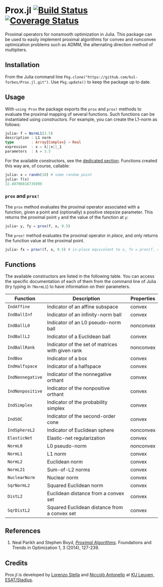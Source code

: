 # Prox.jl [![Build Status](https://travis-ci.org/kul-forbes/Prox.jl.svg?branch=master)](https://travis-ci.org/kul-forbes/Prox.jl) [![Coverage Status](https://coveralls.io/repos/github/kul-forbes/Prox.jl/badge.svg?branch=master)](https://coveralls.io/github/kul-forbes/Prox.jl?branch=master)

Proximal operators for nonsmooth optimization in Julia.
This package can be used to easily implement proximal algorithms
for convex and nonconvex optimization problems such as ADMM,
the alternating direction method of multipliers.

## Installation

From the Julia command line `Pkg.clone("https://github.com/kul-forbes/Prox.jl.git")`.
Use `Pkg.update()` to keep the package up to date.

## Usage

With `using Prox` the package exports the `prox` and `prox!` methods to evaluate
the proximal mapping of several functions. Such functions can be instantiated using
*constructors*. For example, you can create the L1-norm as follows:

```julia
julia> f = NormL1(3.5)
description : L1 norm
type        : Array{Complex} → Real
expression  : x ↦ λ||x||_1
parameters  : λ = 3.5
```

For the available constructors, see the [dedicated section](https://github.com/kul-forbes/Prox.jl#available-functions).
Functions created this way are, of course, callable:

```julia
julia> x = randn(10) # some random point
julia> f(x)
32.40700818735099
```

### `prox` and `prox!`

The `prox` method evaluates the proximal operator associated with a function, given a
point and (optionally) a positive stepsize parameter.
This returns the proximal point `y` and the value of the function at `y`:

```julia
julia> y, fy = prox(f, x, 0.5)
```

The `prox!` method evaluates the proximal operator *in place*, and only returns the
function value at the proximal point.

```julia
julia> fx = prox!(f, x, 0.5) # in-place equivalent to x, fx = prox(f, x, 0.5)
```

## Functions

The available constructors are listed in the following table.
You can access the specific documentation of each of them from the command line
of Julia (try typing in `?NormL1`) to have information on their parameters.

Function        | Description                                          | Properties
----------------|------------------------------------------------------|----------------
`IndAffine`     | Indicator of an affine subspace                      | convex
`IndBallInf`    | Indicator of an infinity-norm ball                   | convex
`IndBallL0`     | Indicator of an L0 pseudo-norm ball                  | nonconvex
`IndBallL2`     | Indicator of a Euclidean ball                        | convex
`IndBallRank`   | Indicator of the set of matrices with given rank     | nonconvex
`IndBox`        | Indicator of a box                                   | convex
`IndHalfspace`  | Indicator of a halfspace                             | convex
`IndNonnegative`| Indicator of the nonnegative orthant                 | convex
`IndNonpositive`| Indicator of the nonpositive orthant                 | convex
`IndSimplex`    | Indicator of the probability simplex                 | convex
`IndSOC`        | Indicator of the second-order cone                   | convex
`IndSphereL2`   | Indicator of Euclidean sphere                        | nonconvex
`ElasticNet`    | Elastic-net regularization                           | convex
`NormL0`        | L0 pseudo-norm                                       | nonconvex
`NormL1`        | L1 norm                                              | convex
`NormL2`        | Euclidean norm                                       | convex
`NormL21`       | Sum-of-L2 norms                                      | convex
`NuclearNorm`   | Nuclear norm                                         | convex
`SqrNormL2`     | Squared Euclidean norm                               | convex
`DistL2`        | Euclidean distance from a convex set                 | convex
`SqrDistL2`     | Squared Euclidean distance from a convex set         | convex

## References

1. Neal Parikh and Stephen Boyd, [*Proximal Algorithms*](http://dx.doi.org/10.1561/2400000003).
Foundations and Trends in Optimization 1, 3 (2014), 127-239.

## Credits

Prox.jl is developed by [Lorenzo Stella](https://lostella.github.io) and [Niccolò Antonello](http://homes.esat.kuleuven.be/~nantonel/) at [KU Leuven, ESAT/Stadius](https://www.esat.kuleuven.be/stadius/).
